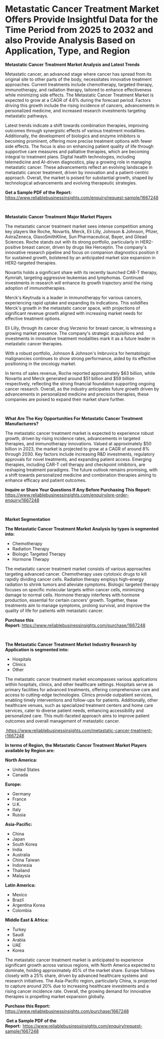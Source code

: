 <p><h1>Metastatic Cancer Treatment Market Offers Provide Insightful Data for the Time Period from 2025 to 2032 and also Provide Analysis Based on Application, Type, and Region</h1></p><p><strong>Metastatic Cancer Treatment Market Analysis and Latest Trends</strong></p>
<p><p>Metastatic cancer, an advanced stage where cancer has spread from its original site to other parts of the body, necessitates innovative treatment approaches. Current treatments include chemotherapy, targeted therapy, immunotherapy, and radiation therapy, tailored to enhance effectiveness while minimizing side effects. The Metastatic Cancer Treatment Market is expected to grow at a CAGR of 4.6% during the forecast period. Factors driving this growth include the rising incidence of cancers, advancements in personalized medicine, and increased research investments targeting metastatic pathways.</p><p>Latest trends indicate a shift towards combination therapies, improving outcomes through synergistic effects of various treatment modalities. Additionally, the development of biologics and enzyme inhibitors is becoming prominent, offering more precise treatment options with fewer side effects. The focus is also on enhancing patient quality of life through supportive care measures and palliative therapies, which are becoming integral to treatment plans. Digital health technologies, including telemedicine and AI-driven diagnostics, play a growing role in managing metastatic cancer. These advancements reflect an evolving landscape in metastatic cancer treatment, driven by innovation and a patient-centric approach. Overall, the market is poised for substantial growth, shaped by technological advancements and evolving therapeutic strategies.</p></p>
<p><strong>Get a Sample PDF of the Report:&nbsp;</strong> <a href="https://www.reliablebusinessinsights.com/enquiry/request-sample/1667248?utm_campaign=3175&utm_medium=2&utm_source=Github&utm_content=ia&utm_term=17042025&utm_id=metastatic-cancer-treatment">https://www.reliablebusinessinsights.com/enquiry/request-sample/1667248</a></p>
<p>&nbsp;</p>
<p><strong>Metastatic Cancer Treatment Major Market Players</strong></p>
<p><p>The metastatic cancer treatment market sees intense competition among key players like Roche, Novartis, Merck, Eli Lilly, Johnson & Johnson, Pfizer, AstraZeneca, GlaxoSmithKline, Sun Pharmaceutical, Bayer, and Gilead Sciences. Roche stands out with its strong portfolio, particularly in HER2-positive breast cancer, driven by drugs like Herceptin. The company's innovative research pipeline and focus on companion diagnostics position it for sustained growth, bolstered by an anticipated market size expansion in HER2-targeted therapies.</p><p>Novartis holds a significant share with its recently launched CAR-T therapy, Kymriah, targeting aggressive leukemias and lymphomas. Continued investments in research will enhance its growth trajectory amid the rising adoption of immunotherapies.</p><p>Merck's Keytruda is a leader in immunotherapy for various cancers, experiencing rapid uptake and expanding its indications. This solidifies Merck's growth in the metastatic cancer space, with projections of significant revenue growth aligned with increasing market needs for effective treatment options.</p><p>Eli Lilly, through its cancer drug Verzenio for breast cancer, is witnessing a growing market presence. The company's strategic acquisitions and investments in innovative treatment modalities mark it as a future leader in metastatic cancer therapies.</p><p>With a robust portfolio, Johnson & Johnson's Imbruvica for hematologic malignancies continues to show strong performance, aided by its effective positioning in the oncology market.</p><p>In terms of sales revenue, Roche reported approximately $63 billion, while Novartis and Merck generated around $51 billion and $59 billion respectively, reflecting the strong financial foundation supporting ongoing cancer research. Overall, as the industry anticipates future growth driven by advancements in personalized medicine and precision therapies, these companies are poised to expand their market share further.</p></p>
<p>&nbsp;</p>
<p><strong>What Are The Key Opportunities For Metastatic Cancer Treatment Manufacturers?</strong></p>
<p><p>The metastatic cancer treatment market is expected to experience robust growth, driven by rising incidence rates, advancements in targeted therapies, and immunotherapy innovations. Valued at approximately $50 billion in 2023, the market is projected to grow at a CAGR of around 8% through 2030. Key factors include increasing R&D investments, regulatory approvals for novel treatments, and expanding patient access. Emerging therapies, including CAR-T cell therapy and checkpoint inhibitors, are reshaping treatment paradigms. The future outlook remains promising, with a shift towards personalized medicine and combination therapies aiming to enhance efficacy and patient outcomes.</p></p>
<p><strong>Inquire or Share Your Questions If Any Before Purchasing This Report:</strong> <a href="https://www.reliablebusinessinsights.com/enquiry/pre-order-enquiry/1667248?utm_campaign=3175&utm_medium=2&utm_source=Github&utm_content=ia&utm_term=17042025&utm_id=metastatic-cancer-treatment">https://www.reliablebusinessinsights.com/enquiry/pre-order-enquiry/1667248</a></p>
<p>&nbsp;</p>
<p><strong>Market Segmentation</strong></p>
<p><strong>The Metastatic Cancer Treatment Market Analysis by types is segmented into:</strong></p>
<p><ul><li>Chemotherapy</li><li>Radiation Therapy</li><li>Biologic Targeted Therapy</li><li>Hormone Therapy</li></ul></p>
<p><p>The metastatic cancer treatment market consists of various approaches targeting advanced cancer. Chemotherapy uses cytotoxic drugs to kill rapidly dividing cancer cells. Radiation therapy employs high-energy radiation to shrink tumors and alleviate symptoms. Biologic targeted therapy focuses on specific molecular targets within cancer cells, minimizing damage to normal cells. Hormone therapy interferes with hormone production, essential for certain cancers' growth. Together, these treatments aim to manage symptoms, prolong survival, and improve the quality of life for patients with metastatic cancer.</p></p>
<p><strong>Purchase this Report:&nbsp;</strong><a href="https://www.reliablebusinessinsights.com/purchase/1667248?utm_campaign=3175&utm_medium=2&utm_source=Github&utm_content=ia&utm_term=17042025&utm_id=metastatic-cancer-treatment">https://www.reliablebusinessinsights.com/purchase/1667248</a></p>
<p>&nbsp;</p>
<p><strong>The Metastatic Cancer Treatment Market Industry Research by Application is segmented into:</strong></p>
<p><ul><li>Hospitals</li><li>Clinics</li><li>Other</li></ul></p>
<p><p>The metastatic cancer treatment market encompasses various applications within hospitals, clinics, and other healthcare settings. Hospitals serve as primary facilities for advanced treatments, offering comprehensive care and access to cutting-edge technologies. Clinics provide outpatient services, enabling timely interventions and follow-ups for patients. Additionally, other healthcare venues, such as specialized treatment centers and home care services, cater to diverse patient needs, enhancing accessibility and personalized care. This multi-faceted approach aims to improve patient outcomes and overall management of metastatic cancer.</p></p>
<p><a href="https://www.reliablebusinessinsights.com/metastatic-cancer-treatment-r1667248?utm_campaign=3175&utm_medium=2&utm_source=Github&utm_content=ia&utm_term=17042025&utm_id=metastatic-cancer-treatment">&nbsp;https://www.reliablebusinessinsights.com/metastatic-cancer-treatment-r1667248</a></p>
<p><strong>In terms of Region, the Metastatic Cancer Treatment Market Players available by Region are:</strong></p>
<p>
    <p> <strong> North America: </strong>
        <ul>
            <li>United States</li>
            <li>Canada</li>
        </ul>
        </p> 
    <p> <strong> Europe: </strong>
        <ul>
            <li>Germany</li>
            <li>France</li>
            <li>U.K.</li>
            <li>Italy</li>
            <li>Russia</li>
        </ul>
        </p> 
    <p> <strong> Asia-Pacific: </strong>
        <ul>
            <li>China</li>
            <li>Japan</li>
            <li>South Korea</li>
            <li>India</li>
            <li>Australia</li>
            <li>China Taiwan</li>
            <li>Indonesia</li>
            <li>Thailand</li>
            <li>Malaysia</li>
        </ul>
        </p> 
    <p> <strong> Latin America: </strong>
        <ul>
            <li>Mexico</li>
            <li>Brazil</li>
            <li>Argentina Korea</li>
            <li>Colombia</li>
        </ul>
        </p> 
    <p> <strong> Middle East & Africa: </strong>
        <ul>
            <li>Turkey</li>
            <li>Saudi</li>
            <li>Arabia</li>
            <li>UAE</li>
            <li>Korea</li>
        </ul>
    </p>
    </p>
<p><p>The metastatic cancer treatment market is anticipated to experience significant growth across various regions, with North America expected to dominate, holding approximately 45% of the market share. Europe follows closely with a 25% share, driven by advanced healthcare systems and research initiatives. The Asia-Pacific region, particularly China, is projected to capture around 20% due to increasing healthcare investments and a rising cancer incidence rate. Overall, the growing demand for innovative therapies is propelling market expansion globally.</p></p>
<p><strong>Purchase this Report: </strong><a href="https://www.reliablebusinessinsights.com/purchase/1667248?utm_campaign=3175&utm_medium=2&utm_source=Github&utm_content=ia&utm_term=17042025&utm_id=metastatic-cancer-treatment">https://www.reliablebusinessinsights.com/purchase/1667248</a></p>
<p>&nbsp;<strong>Get a Sample PDF of the Report:&nbsp;&nbsp;</strong><a href="https://www.reliablebusinessinsights.com/enquiry/request-sample/1667248?utm_campaign=3175&utm_medium=2&utm_source=Github&utm_content=ia&utm_term=17042025&utm_id=metastatic-cancer-treatment">https://www.reliablebusinessinsights.com/enquiry/request-sample/1667248</a></p>
<p><strong></strong></p>
<p><p></p><p></p><p></p></p>